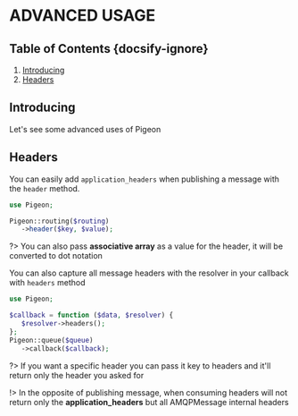 # ADVANCED USAGE
## Table of Contents {docsify-ignore}
 1. [Introducing](#introducing)
 1. [Headers](#headers)
 
## Introducing
 Let's see some advanced uses of Pigeon
 
## Headers
 You can easily add `application_headers` when publishing a message with the `header` method.
 
 ```php
use Pigeon;

Pigeon::routing($routing)
    ->header($key, $value);    
```  

?> You can also pass **associative array** as a value for the header, it will be converted to dot notation

You can also capture all message headers with the resolver in your callback with `headers` method
 ```php
 use Pigeon;
 
$callback = function ($data, $resolver) {
    $resolver->headers();
};
 Pigeon::queue($queue)
    ->callback($callback);
 ```  
 
?> If you want a specific header you can pass it key to headers and it'll return only the header you asked for

!> In the opposite of publishing message, when consuming headers will not return only the **application_headers**
but all AMQPMessage internal headers